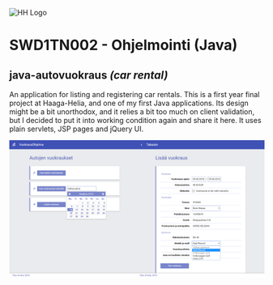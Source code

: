 ![HH Logo](http://www.haaga-helia.fi/sites/all/themes/haagahelia/images/logo.png)

# SWD1TN002 - Ohjelmointi (Java)

## java-autovuokraus *(car rental)*

An application for listing and registering car rentals. This is a first year final project at Haaga-Helia, and one of my first Java applications. Its design might be a bit unorthodox, and it relies a bit too much on client validation, but I decided to put it into working condition again and share it here. It uses plain servlets, JSP pages and jQuery UI.

![Alt text](VuokrausOhjelma.png?raw=true "Title")

